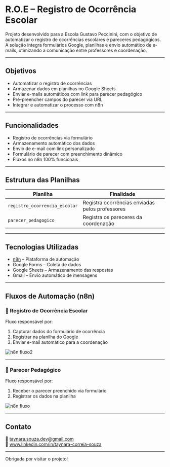 # R.O.E – Registro de Ocorrência Escolar

Projeto desenvolvido para a Escola Gustavo Peccinini, com o objetivo de automatizar o registro de ocorrências escolares e pareceres pedagógicos.  
A solução integra formulários Google, planilhas e envio automático de e-mails, otimizando a comunicação entre professores e coordenação.

---

## Objetivos

- Automatizar o registro de ocorrências
- Armazenar dados em planilhas no Google Sheets
- Enviar e-mails automáticos com link para parecer pedagógico
- Pré-preencher campos do parecer via URL
- Integrar e automatizar o processo com n8n

---

## Funcionalidades

- Registro de ocorrências via formulário  
- Armazenamento automático dos dados  
- Envio de e-mail com link personalizado  
- Formulário de parecer com preenchimento dinâmico  
- Fluxos no n8n 100% funcionais

---

## Estrutura das Planilhas

| Planilha                    | Finalidade                             |
|----------------------------|----------------------------------------|
| `registro_ocorrencia_escolar` | Registra ocorrências enviadas pelos professores |
| `parecer_pedagogico`          | Registra os pareceres da coordenação         |

---

## Tecnologias Utilizadas

- [n8n](https://n8n.io) – Plataforma de automação
- Google Forms – Coleta de dados
- Google Sheets – Armazenamento das respostas
- Gmail – Envio automático de mensagens

---

## Fluxos de Automação (n8n)

### 📌 Registro de Ocorrência Escolar

Fluxo responsável por:
1. Capturar dados do formulário de ocorrência
2. Registrar na planilha do Google
3. Enviar e-mail automático para a coordenação

![n8n fluxo2](https://github.com/user-attachments/assets/7bc22050-d142-42f6-965e-05292a9e022c)


---

### 📌 Parecer Pedagógico

Fluxo responsável por:
1. Receber o parecer preenchido via formulário
2. Registrar os dados na planilha

![n8n fluxo](https://github.com/user-attachments/assets/f9ad3119-7d8a-417b-b07f-a37f8ac1a7b6)


---


## Contato

📧 taynara.souza.dev@gmail.com  
🔗 www.linkedin.com/in/taynara-correia-souza

---

Obrigada por visitar o projeto!
